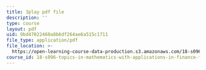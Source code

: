 ```yaml
---
title: 3play pdf file
description: ''
type: course
layout: pdf
uid: 9bd47022460a8b6df264ae6a515c1711
file_type: application/pdf
file_location: >-
  https://open-learning-course-data-production.s3.amazonaws.com/18-s096-topics-in-mathematics-with-applications-in-finance-fall-2013/9bd47022460a8b6df264ae6a515c1711_nmehlS-8b3Y.pdf
course_id: 18-s096-topics-in-mathematics-with-applications-in-finance-fall-2013
---
```

